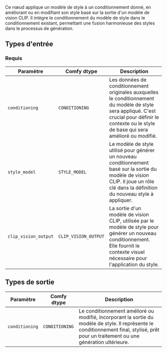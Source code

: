 
Ce nœud applique un modèle de style à un conditionnement donné, en améliorant ou en modifiant son style basé sur la sortie d'un modèle de vision CLIP. Il intègre le conditionnement du modèle de style dans le conditionnement existant, permettant une fusion harmonieuse des styles dans le processus de génération.
## Types d'entrée

### Requis

| Paramètre             | Comfy dtype          | Description |
|-----------------------|-----------------------|-------------|
| `conditioning`        | `CONDITIONING`       | Les données de conditionnement originales auxquelles le conditionnement du modèle de style sera appliqué. C'est crucial pour définir le contexte ou le style de base qui sera amélioré ou modifié. |
| `style_model`         | `STYLE_MODEL`        | Le modèle de style utilisé pour générer un nouveau conditionnement basé sur la sortie du modèle de vision CLIP. Il joue un rôle clé dans la définition du nouveau style à appliquer. |
| `clip_vision_output`  | `CLIP_VISION_OUTPUT` | La sortie d'un modèle de vision CLIP, utilisée par le modèle de style pour générer un nouveau conditionnement. Elle fournit le contexte visuel nécessaire pour l'application du style. |

## Types de sortie

| Paramètre            | Comfy dtype           | Description |
|----------------------|-----------------------|-------------|
| `conditioning`       | `CONDITIONING`        | Le conditionnement amélioré ou modifié, incorporant la sortie du modèle de style. Il représente le conditionnement final, stylisé, prêt pour un traitement ou une génération ultérieure. |